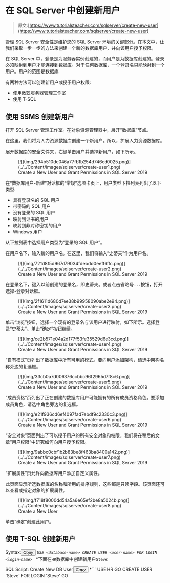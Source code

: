 # 在 SQL Server 中创建新用户

> 原文:[https://www.tutorialsteacher.com/sqlserver/create-new-user](https://www.tutorialsteacher.com/sqlserver/create-new-user)

管理 SQL Server 安全性是维护您的 SQL Server 环境的关键部分。在本文中，让我们采取一步一步的方法来创建一个新的数据库用户，并向该用户授予权限。

在 SQL Server 中，登录是为服务器实例创建的，而用户是为数据库创建的。登录必须映射到用户才能连接到数据库。对于任何数据库，一个登录名只能映射到一个用户。用户的范围是数据库

有两种方法可以创建新用户或授予用户权限:

*   使用微软服务器管理工作室
*   使用 T-SQL

## 使用 SSMS 创建新用户

打开 SQL Server 管理工作室。在对象资源管理器中，展开“数据库”节点。

在这里，我们将为人力资源数据库创建一个新用户。所以，扩展人力资源数据库。

展开数据库的安全文件夹，右键单击用户并选择新用户，如下所示。

<figure>[![](img/294b510dc046a77fb1b254d746ed0025.png)](../../Content/images/sqlserver/create-user1.png) 

<figcaption>Create a New User and Grant Permissions in SQL Server 2019</figcaption>

</figure>

在“数据库用户-新建”对话框的“常规”选项卡页上，用户类型下拉列表列出了以下类型:

*   具有登录名的 SQL 用户
*   带密码的 SQL 用户
*   没有登录的 SQL 用户
*   映射到证书的用户
*   映射到非对称密钥的用户
*   Windows 用户

从下拉列表中选择用户类型为“登录的 SQL 用户”。

在用户名下，输入新的用户名。在这里，我们将输入“史蒂夫”作为用户名。

<figure>[![](img/721d8f5d967d79034fdebdd0eeff6ffc.png)](../../Content/images/sqlserver/create-user2.png) 

<figcaption>Create a New User and Grant Permissions in SQL Server 2019</figcaption>

</figure>

在登录名下，键入以前创建的登录名，即史蒂夫。或者点击省略号`...`按钮，打开选择-登录对话框。

<figure>[![](img/2f1611d680d7ee38b99958090abe2e94.png)](../../Content/images/sqlserver/create-user3.png) 

<figcaption>Create a New User and Grant Permissions in SQL Server 2019</figcaption>

</figure>

单击“浏览”按钮，选择一个现有的登录名与该用户进行映射，如下所示。选择登录“史蒂夫”。单击“确定”按钮继续。

<figure>[![](img/ce2b571e04a2d177f53fe35529d6e3cd.png)](../../Content/images/sqlserver/create-user4.png) 

<figcaption>Create a New User and Grant Permissions in SQL Server 2019</figcaption>

</figure>

“自有模式”页列出了数据库中所有可用的模式。要向用户添加架构，请选中架构名称旁边的复选框。

<figure>[![](img/33cb0a7d006376ccbbc96f2965d7f8c6.png)](../../Content/images/sqlserver/create-user5.png) 

<figcaption>Create a New User and Grant Permissions in SQL Server 2019</figcaption>

</figure>

“成员资格”页列出了正在创建的数据库用户可能拥有的所有成员资格角色。要添加成员角色，请选中角色旁边的复选框。

<figure>[![](img/e21f936cd6ef4097fad7ebdf9c2330c3.png)](../../Content/images/sqlserver/create-user6.png) 

<figcaption>Create a New User and Grant Permissions in SQL Server 2019</figcaption>

</figure>

“安全对象”页面列出了可以授予用户的所有安全对象和权限。我们将在稍后的文章“用户权限”中研究如何向用户授予权限。

<figure>[![](img/9abbc0cbf1b2b83be8f463ba8400a142.png)](../../Content/images/sqlserver/create-user7.png) 

<figcaption>Create a New User and Grant Permissions in SQL Server 2019</figcaption>

</figure>

“扩展属性”页允许向数据库用户添加自定义属性。

此页面显示所选数据库的名称和所用的排序规则，这些都是只读字段。该页面还可以查看或指定对象的扩展属性。

<figure>[![](img/f718f8000dd54a5a6e65ef2be8a5024b.png)](../../Content/images/sqlserver/create-user8.png) 

<figcaption>Create a New User</figcaption>

</figure>

单击“确定”创建此用户。

## 使用 T-SQL 创建新用户

Syntax:<button class="copy-btn pull-right" title="Copy example code">*Copy*</button> *```
USE <database-name>
CREATE USER <user-name> FOR LOGIN <login-name> 
```*  *下面在`HR`数据库中创建新用户`Steve`:

SQL Script: Create New DB User<button class="copy-btn pull-right" title="Copy example code">*Copy*</button> *```
USE HR 
GO 
    CREATE USER 'Steve' FOR LOGIN 'Steve' 
GO 
```**